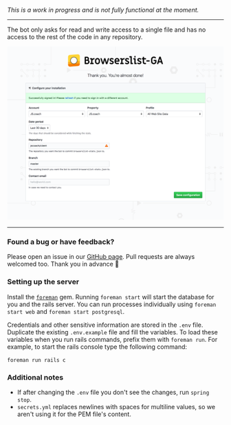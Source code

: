 _This is a work in progress and is not fully functional at the moment._

---

The bot only asks for read and write access to a single file
and has no access to the rest of the code in any repository.

![Screenshot](./public/screenshot.png)

---

### Found a bug or have feedback?

Please open an issue in our [GitHub page](https://github.com/dmfrancisco/browserslist-ga-bot).
Pull requests are always welcomed too. Thank you in advance 🙌

### Setting up the server

Install the [`foreman`](https://github.com/ddollar/foreman) gem.
Running `foreman start` will start the database for you and the rails server.
You can run processes individually using `foreman start web` and `foreman start postgresql`.

Credentials and other sensitive information are stored in the `.env` file.
Duplicate the existing `.env.example` file and fill the variables.
To load these variables when you run rails commands, prefix them with `foreman run`.
For example, to start the rails console type the following command:

```shell
foreman run rails c
```

### Additional notes

* If after changing the `.env` file you don't see the changes, run `spring stop`.
* `secrets.yml` replaces newlines with spaces for multiline values, so we aren't using it for the PEM file's content.
